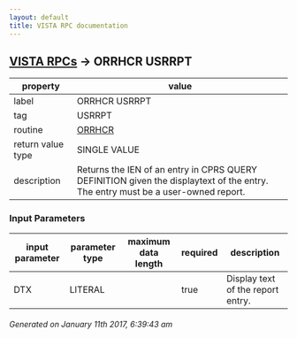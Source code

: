 ```yaml
---
layout: default
title: VISTA RPC documentation
---
```




## [VISTA RPCs](TableOfContent.md) &#8594; ORRHCR USRRPT 

 property | value 
--- | --- 
 label | ORRHCR USRRPT
 tag | USRRPT
 routine | [ORRHCR](http://code.osehra.org/dox/Routine_ORRHCR_source.html)
 return value type | SINGLE VALUE
 description | Returns the IEN of an entry in CPRS QUERY DEFINITION given the displaytext of the entry.  The entry must be a user-owned report.

### Input Parameters

| input parameter | parameter type | maximum data length | required | description | 
| --- | --- | --- | --- | --- | 
| DTX | LITERAL |  | true | Display text of the report entry. | 




 ###### Generated on January 11th 2017, 6:39:43 am